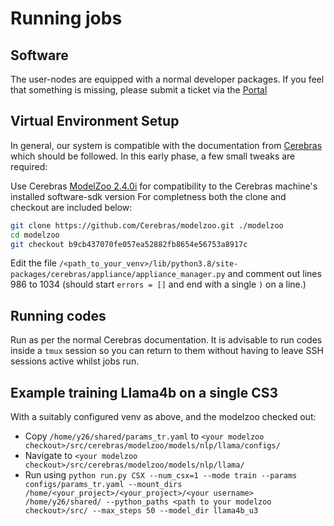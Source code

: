 # Running jobs

## Software

The user-nodes are equipped with a normal developer packages. If you feel that something is missing, please submit a ticket via the [Portal](https://portal.eidf.ac.uk/queries/submit)

## Virtual Environment Setup

In general, our system is compatible with the documentation from [Cerebras](https://training-docs.cerebras.ai/rel-2.4.0/getting-started/setup-and-installation) which should be followed.
In this early phase, a few small tweaks are required:

Use Cerebras [ModelZoo 2.4.0i](https://github.com/Cerebras/modelzoo/commit/b9cb437070fe057ea52882fb8654e56753a8917c) for compatibility to the Cerebras machine's installed software-sdk version
For completness both the clone and checkout are included below:

```bash
git clone https://github.com/Cerebras/modelzoo.git ./modelzoo
cd modelzoo
git checkout b9cb437070fe057ea52882fb8654e56753a8917c 
```

Edit the file `/<path_to_your_venv>/lib/python3.8/site-packages/cerebras/appliance/appliance_manager.py` and comment out lines 986 to 1034 (should start `errors = []` and end with a single `)` on a line.)

## Running codes

Run as per the normal Cerebras documentation. It is advisable to run codes inside a `tmux` session so you can return to them without having to leave SSH sessions active whilst jobs run.

## Example training Llama4b on a single CS3

With a suitably configured venv as above, and the modelzoo checked out:

- Copy `/home/y26/shared/params_tr.yaml` to `<your modelzoo checkout>/src/cerebras/modelzoo/models/nlp/llama/configs/`
- Navigate to `<your modelzoo checkout>/src/cerebras/modelzoo/models/nlp/llama/`
- Run using `python run.py CSX --num_csx=1 --mode train --params configs/params_tr.yaml --mount_dirs /home/<your_project>/<your_project>/<your username> /home/y26/shared/ --python_paths <path to your modelzoo checkout>/src/ --max_steps 50 --model_dir llama4b_u3`
